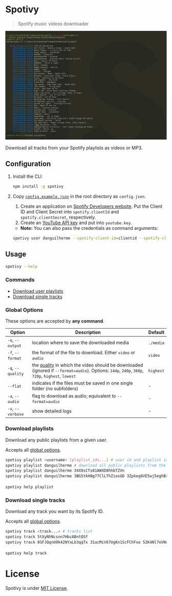 # Spotivy
> Spotify music videos downloader

![Application preview](screenshot.png)

Download all tracks from your Spotify playlists as videos or MP3.

## Configuration
1.  Install the CLI
    ```bash
    npm install -g spotivy
    ```
1.  Copy [`config.example.json`](https://github.com/danguilherme/spotivy/blob/v0.4.0/config.example.json) in the root directory as `config.json`.
    1.  Create an application on [Spotify Developers website](https://developer.spotify.com/my-applications/).
        Put the Client ID and Client Secret into `spotify.clientId` and `spotify.clientSecret`, respectively.
    1.  Create an [YouTube API key](https://console.developers.google.com) and put into `youtube.key`.

    * **Note:** You can also pass the credentials as command arguments:
    ```bash
    spotivy user danguilherme --spotify-client-id=clientid --spotify-client-secret=clientsecret --youtube-key=ytkey
    ```

## Usage
```bash
spotivy --help
```

### Commands
- [Download user playlists](https://github.com/danguilherme/spotivy#download-playlists)
- [Download single tracks](https://github.com/danguilherme/spotivy#download-single-tracks)

### Global Options
These options are accepted by **any command**.

| Option | Description | Default |
| ------ | ------ | ------ |
| `-o`, `--output` | location where to save the downloaded media | `./media` |
| `-f`, `--format` | the format of the file to download. Either `video` or `audio` | `video` |
| `-q`, `--quality` | the [quality](https://en.wikipedia.org/w/index.php?title=YouTube&oldid=800910021#Quality_and_formats) in which the video should be downloaded (ignored if `--format=audio`). Options: `144p`, `240p`, `360p`, `720p`, `highest`, `lowest` | `highest` |
| `--flat` | indicates if the files must be saved in one single folder (no subfolders) | - |
| `-a`, `--audio` | flag to download as audio; equivalent to `--format=audio` | - |
| `-v`, `--verbose` | show detailed logs | - |

### Download playlists
Download any public playlists from a given user.

Accepts all [global options](#global-options).

```bash
spotivy playlist <username> [playlist_ids...] # user id and playlist id, zero or more
spotivy playlist danguilherme # download all public playlists from the user
spotivy playlist danguilherme 34X8sCTs81AWXD8hhbTZVn
spotivy playlist danguilherme 3BG5tkH8g77ClLThZiosGD 3Zpkeg6VE5wj5eghBxv0R6 -a # 2 playlists, audio only

spotivy help playlist
```

### Download single tracks
Download any track you want by its Spotify ID.

Accepts all [global options](#global-options).

```bash
spotivy track <track...> # tracks list
spotivy track 5tXyNhNcsnn7HbcABntOSf
spotivy track 0SFJQqnU0k42NYaLb3qqTx 31acMiV67UgKn1ScFChFxo 52K4Nl7eVNqUpUeJeWJlwT 5tXyNhNcsnn7HbcABntOSf -a # 4 tracks, audio only

spotivy help track
```

# License
Spotivy is under [MIT License](LICENSE).
